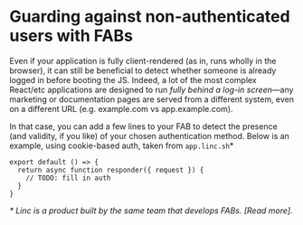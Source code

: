 # Guarding against non-authenticated users with FABs

Even if your application is fully client-rendered (as in, runs wholly in the browser), it can still be beneficial to detect whether someone is already logged in before booting the JS. Indeed, a lot of the most complex React/etc applications are designed to run _fully behind a log-in screen_—any marketing or documentation pages are served from a different system, even on a different URL (e.g. example.com vs app.example.com).

In that case, you can add a few lines to your FAB to detect the presence (and validity, if you like) of your chosen authentication method. Below is an example, using cookie-based auth, taken from `app.linc.sh`\*

```
export default () => {
  return async function responder({ request }) {
    // TODO: fill in auth
  }
}
```

_\* Linc is a product built by the same team that develops FABs. [Read more]._
